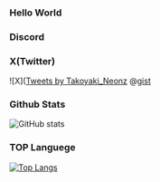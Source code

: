 ### Hello World
### Discord
### X(Twitter)
![X](<a class="twitter-timeline" href="https://twitter.com/Takoyaki_Neonz?ref_src=twsrc%5Etfw">Tweets by Takoyaki_Neonz</a> <script async src="https://platform.twitter.com/widgets.js" charset="utf-8"></script>
@[gist](https://twitter.com/Takoyaki_Neonz)
### Github Stats
![GitHub stats](https://github-readme-stats.vercel.app/api?username=Takoyaki&show_icons=true&theme=highcontrast)
### TOP Languege
[![Top Langs](https://github-readme-stats.vercel.app/api/top-langs/?username=anuraghazra&layout=compact)](https://github.com/anuraghazra/github-readme-stats)

<!--
**Takoyaki-neonz-net/takoyaki-neonz-net** is a ✨ _special_ ✨ repository because its `README.md` (this file) appears on your GitHub profile.

Here are some ideas to get you started:

- 🔭 I’m currently working on ...
- 🌱 I’m currently learning ...
- 👯 I’m looking to collaborate on ...
- 🤔 I’m looking for help with ...
- 💬 Ask me about ...
- 📫 How to reach me: ...
- 😄 Pronouns: ...
- ⚡ Fun fact: ...
-->

